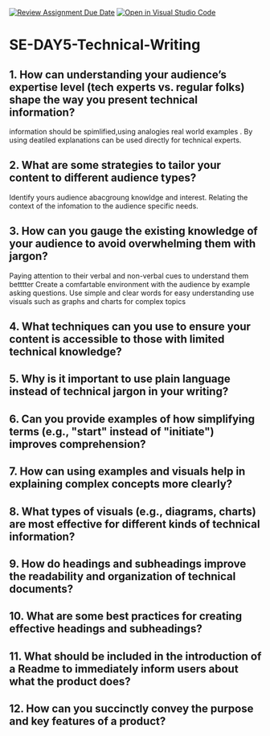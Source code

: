 [![Review Assignment Due Date](https://classroom.github.com/assets/deadline-readme-button-22041afd0340ce965d47ae6ef1cefeee28c7c493a6346c4f15d667ab976d596c.svg)](https://classroom.github.com/a/zsAR-pyY)
[![Open in Visual Studio Code](https://classroom.github.com/assets/open-in-vscode-2e0aaae1b6195c2367325f4f02e2d04e9abb55f0b24a779b69b11b9e10269abc.svg)](https://classroom.github.com/online_ide?assignment_repo_id=18927264&assignment_repo_type=AssignmentRepo)
# SE-DAY5-Technical-Writing
## 1. How can understanding your audience’s expertise level (tech experts vs. regular folks) shape the way you present technical information?
information should be spimlified,using analogies real world examples .
By using deatiled explanations  can be used directly for  technical experts.
## 2. What are some strategies to tailor your content to different audience types?
Identify yours audience abacgroung knowldge and interest.
Relating the context of the infomation to the audience specific needs.

## 3. How can you gauge the existing knowledge of your audience to avoid overwhelming them with jargon?
Paying attention to their verbal and non-verbal cues  to understand them betttter
Create a comfartable environment with the audience by example asking questions.
Use simple and clear words for easy understanding 
use  visuals such as graphs and charts for complex topics
## 4. What techniques can you use to ensure your content is accessible to those with limited technical knowledge?

## 5. Why is it important to use plain language instead of technical jargon in your writing?
## 6. Can you provide examples of how simplifying terms (e.g., "start" instead of "initiate") improves comprehension?
## 7. How can using examples and visuals help in explaining complex concepts more clearly?
## 8. What types of visuals (e.g., diagrams, charts) are most effective for different kinds of technical information?

## 9. How do headings and subheadings improve the readability and organization of technical documents?
## 10. What are some best practices for creating effective headings and subheadings?
## 11. What should be included in the introduction of a Readme to immediately inform users about what the product does?
## 12. How can you succinctly convey the purpose and key features of a product?


